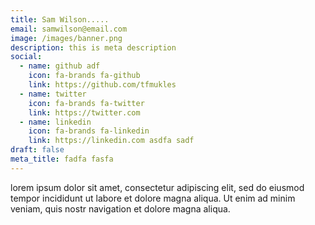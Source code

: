 ```yaml
---
title: Sam Wilson.....
email: samwilson@email.com
image: /images/banner.png
description: this is meta description
social:
  - name: github adf
    icon: fa-brands fa-github
    link: https://github.com/tfmukles
  - name: twitter
    icon: fa-brands fa-twitter
    link: https://twitter.com
  - name: linkedin
    icon: fa-brands fa-linkedin
    link: https://linkedin.com asdfa sadf
draft: false
meta_title: fadfa fasfa
---
```

lorem ipsum dolor sit amet, consectetur adipiscing elit, sed do eiusmod tempor incididunt ut labore et dolore magna aliqua. Ut enim ad minim veniam, quis nostr navigation et dolore magna aliqua.
